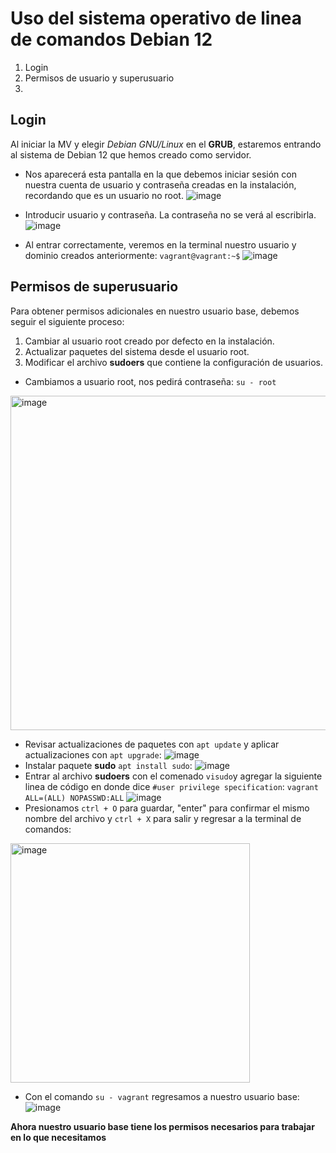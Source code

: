 # Uso del sistema operativo de linea de comandos Debian 12
1. Login
2. Permisos de usuario y superusuario
3. 
## Login
Al iniciar la MV y elegir *Debian GNU/Linux* en el **GRUB**, estaremos entrando al sistema de Debian 12 que hemos creado como servidor.
* Nos aparecerá esta pantalla en la que debemos iniciar sesión con nuestra cuenta de usuario y contraseña creadas en la instalación, recordando que es un usuario no root.
![image](https://github.com/user-attachments/assets/3aa029d5-afae-4e05-9c2a-e171ae7c481a)

* Introducir usuario y contraseña. La contraseña no se verá al escribirla.
![image](https://github.com/user-attachments/assets/fd4921ad-926b-4187-a397-2b5fa3909606)
* Al entrar correctamente, veremos en la terminal nuestro usuario y dominio creados anteriormente: ```vagrant@vagrant:~$```
![image](https://github.com/user-attachments/assets/4cb6b460-c7bf-4829-827a-ec63077748e1)
## Permisos de superusuario
Para obtener permisos adicionales en nuestro usuario base, debemos seguir el siguiente proceso:
1. Cambiar al usuario root creado por defecto en la instalación.
2. Actualizar paquetes del sistema desde el usuario root.
3. Modificar el archivo **sudoers** que contiene la configuración de usuarios.
* Cambiamos a usuario root, nos pedirá contraseña: ```su - root```
<img width="535" alt="image" src="https://github.com/user-attachments/assets/a01cb5e6-8624-4503-a45d-6b77fb6f8c2c">

* Revisar actualizaciones de paquetes con ```apt update``` y aplicar actualizaciones con ```apt upgrade```:
![image](https://github.com/user-attachments/assets/d7c10409-8c20-442c-bac9-acbefd87924b)
* Instalar paquete **sudo** ```apt install sudo```:
![image](https://github.com/user-attachments/assets/fd6ed9bf-22ac-4517-b6f7-eca99bc96bac)
* Entrar al archivo **sudoers** con el comenado ```visudo```y agregar la siguiente linea de código en donde dice ```#user privilege specification```: ```vagrant ALL=(ALL) NOPASSWD:ALL```
![image](https://github.com/user-attachments/assets/e9c256ca-3828-4bcb-9d48-2545e6e01ae2)
* Presionamos ```ctrl + O``` para guardar, "enter" para confirmar el mismo nombre del archivo y ```ctrl + X``` para salir y regresar a la terminal de comandos:
<img width="383" alt="image" src="https://github.com/user-attachments/assets/66a76455-0c85-4351-8c24-c8cbe20efbfa">

* Con el comando ```su - vagrant``` regresamos a nuestro usuario base:
![image](https://github.com/user-attachments/assets/9832a021-7a16-494c-9013-819fd54f1e45)

**Ahora nuestro usuario base tiene los permisos necesarios para trabajar en lo que necesitamos**
